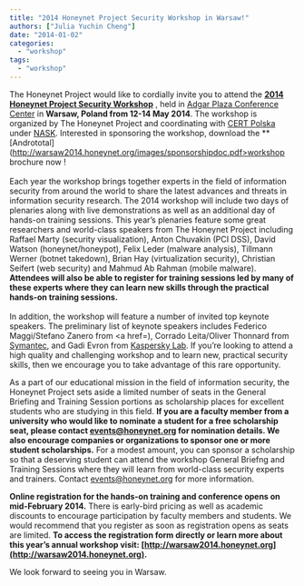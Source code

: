 ```yaml
---
title: "2014 Honeynet Project Security Workshop in Warsaw!"
authors: ["Julia Yuchin Cheng"]
date: "2014-01-02"
categories: 
  - "workshop"
tags: 
  - "workshop"
---
```


The Honeynet Project would like to cordially invite you to attend the **[2014 Honeynet Project Security Workshop](http://warsaw2014.honeynet.org)** , held in [Adgar Plaza Conference Center](http://en.adgarplaza.pl) in **Warsaw, Poland from 12-14 May 2014**. The workshop is organized by The Honeynet Project and coordinating with [CERT Polska](http://www.cert.pl) under [NASK](http://www.nask.pl/). Interested in sponsoring the workshop, download the **[Andrototal](http://warsaw2014.honeynet.org/images/sponsorshipdoc.pdf>workshop brochure</a></strong> now !<br><!--break--><br>Each year the workshop brings together experts in the field of information security from around the world to share the latest advances and threats in information security research. The 2014 workshop will include two days of plenaries along with live demonstrations as well as an additional day of hands-on training sessions. This year’s plenaries feature some great researchers and world-class speakers from The Honeynet Project including Raffael Marty (security visualization), Anton Chuvakin (PCI DSS), David Watson (honeynet/honeypot), Felix Leder (malware analysis), Tillmann Werner (botnet takedown), Brian Hay (virtualization security), Christian Seifert (web security) and Mahmud Ab Rahman (mobile malware). <strong>Attendees will also be able to register for training sessions led by many of these experts where they can learn new skills through the practical hands-on training sessions.</strong><br><br>In addition, the workshop will feature a number of invited top keynote speakers. The preliminary list of keynote speakers includes Federico Maggi/Stefano Zanero from <a href=), Corrado Leita/Oliver Thonnard from [Symantec](http://www.symantec.com/about/profile/researchlabs.jsp), and Gadi Evron from [Kaspersky Lab](http://www.kaspersky.com). If you’re looking to attend a high quality and challenging workshop and to learn new, practical security skills, then we encourage you to take advantage of this rare opportunity.  

As a part of our educational mission in the field of information security, the Honeynet Project sets aside a limited number of seats in the General Briefing and Training Session portions as scholarship places for excellent students who are studying in this field. **If you are a faculty member from a university who would like to nominate a student for a free scholarship seat, please contact [events@honeynet.org](mailto:events@honeynet.org) for nomination details. We also encourage companies or organizations to sponsor one or more student scholarships.** For a modest amount, you can sponsor a scholarship so that a deserving student can attend the workshop General Briefng and Training Sessions where they will learn from world-class security experts and trainers. Contact [events@honeynet.org](mailto:events@honeynet.org) for more information.  

**Online registration for the hands-on training and conference opens on mid-February 2014.** There is early-bird pricing as well as academic discounts to encourage participation by faculty members and students. We would recommend that you register as soon as registration opens as seats are limited. **To access the registration form directly or learn more about this year’s annual workshop visit: [http://warsaw2014.honeynet.org](http://warsaw2014.honeynet.org).**  
  
We look forward to seeing you in Warsaw.  
